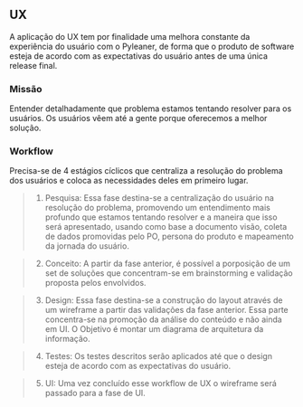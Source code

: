 ## UX

A aplicação do UX tem por finalidade uma melhora constante da experiência do usuário com o Pyleaner, de forma que o produto de software esteja de acordo com as expectativas do usuário antes de uma única release final.


### Missão 
Entender detalhadamente que problema estamos tentando resolver para os usuários. Os usuários vêem até a gente porque oferecemos a melhor solução.

### Workflow 

Precisa-se de 4 estágios cíclicos que centraliza a resolução do problema dos usuários e coloca as necessidades deles em primeiro lugar.

> 1) Pesquisa: Essa fase destina-se a centralização do usuário na resolução do problema, promovendo um entendimento mais profundo que estamos tentando resolver e a maneira que isso será apresentado, usando como base a documento visão, coleta de dados promovidas pelo PO, persona do produto e mapeamento da jornada do usuário.

>2) Conceito: A partir da fase anterior, é possível a porposição de um set de soluções que concentram-se em brainstorming e validação proposta pelos envolvidos.

>3) Design: Essa fase destina-se a construção do layout através de um wireframe a partir das validações da fase anterior. Essa parte concentra-se na promoção da análise do conteúdo e não ainda em UI. O Objetivo é montar um diagrama de arquitetura da informação.

>4) Testes: Os testes descritos serão aplicados até que o design esteja de acordo com as expectativas do usuário.

>5) UI: Uma vez concluído esse workflow de UX o wireframe será passado para a fase de UI.
